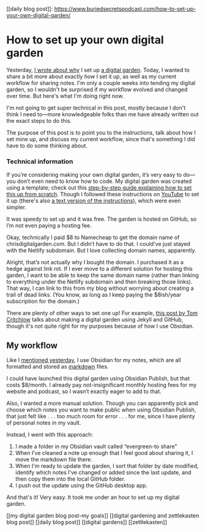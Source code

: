 [[daily blog post]]: https://www.buriedsecretspodcast.com/how-to-set-up-your-own-digital-garden/

# How to set up your own digital garden

Yesterday, [I wrote about why](www.buriedsecretspodcast.com/why-i-set-up-a-digital-garden/) I set up [a digital garden](https://chrisdigitalgarden.com). Today, I wanted to share a bit more about exactly *how* I set it up, as well as my current workflow for sharing notes. I'm only a couple weeks into tending my digital garden, so I wouldn't be surprised if my workflow evolved and changed over time. But here's what I'm doing right now.

I'm not going to get super technical in this post, mostly because I don't think I need to—more knowledgeable folks than me have already written out the exact steps to do this.

The purpose of this post is to point you to the instructions, talk about how I set mine up, and discuss my current workflow, since that's something I did have to do some thinking about.

### Technical information
If you’re considering making your own digital garden, it’s very easy to do—you don’t even need to know how to code. My digital garden was created using a template; check out this [step-by-step guide explaining how to set this up from scratch](https://maximevaillancourt.com/blog/setting-up-your-own-digital-garden-with-jekyll). Though I followed these instructions on [YouTube](https://www.youtube.com/watch?v=kg-9n_A4Tf0) to set it up (there's also [a text version of the instructions](https://beingpax.medium.com/a-non-technical-guide-to-set-up-digital-garden-with-obsidian-for-free-62d6df75553c)), which were even simpler.

It was speedy to set up and it was free. The garden is hosted on GitHub, so I’m not even paying a hosting fee.

Okay, technically I paid $8 to Namecheap to get the domain name of chrisdigitalgarden.com. But I didn’t have to do that. I could've just stayed with the Netlify subdomain. But I love collecting domain names, apparently. 

Alright, that’s not actually why I bought the domain. I purchased it as a hedge against link rot. If I ever move to a different solution for hosting this garden, I want to be able to keep the same domain name (rather than linking to everything under the Netlify subdomain and then breaking those links). That way, I can link to this from my blog without worrying about creating a trail of dead links. (You know, as long as I keep paying the $8ish/year subscription for the domain.)

There are plenty of other ways to set one up! For example, [this post by Tom Critchlow](https://tomcritchlow.com/2019/02/17/building-digital-garden/) talks about making a digital garden using Jekyll and GitHub, though it's not quite right for my purposes because of how I use Obsidian.

## My workflow
Like I [mentioned yesterday](www.buriedsecretspodcast.com/why-i-set-up-a-digital-garden/), I use Obsidian for my notes, which are all formatted and stored as [markdown](https://www.markdownguide.org) files.

I could have launched this digital garden using Obsidian Publish, but that costs $8/month. I already pay not-insignificant monthly hosting fees for my website and podcast, so I wasn’t exactly eager to add to that. 

Also, I wanted a more manual solution. Though you can apparently pick and choose which notes you want to make public when using Obsidian Publish, that just felt like . . . too much room for error . . . for me, since I have plenty of personal notes in my vault.

Instead, I went with this approach:

1) I made a folder in my Obsidian vault called “evergreen-to share”
2) When I’ve cleaned a note up enough that I feel good about sharing it, I move the markdown file there.
3) When I'm ready to update the garden, I sort that folder by date modified, identify which notes I’ve changed or added since the last update, and then copy them into the local GitHub folder.
4) I push out the update using the GitHub desktop app.

And that's it! Very easy. It took me under an hour to set up my digital garden.

[[my digital garden blog post-my goals]]
[[digital gardening and zettlekasten blog post]]
[[daily blog post]]
[[digital gardens]]
[[zettlekasten]]